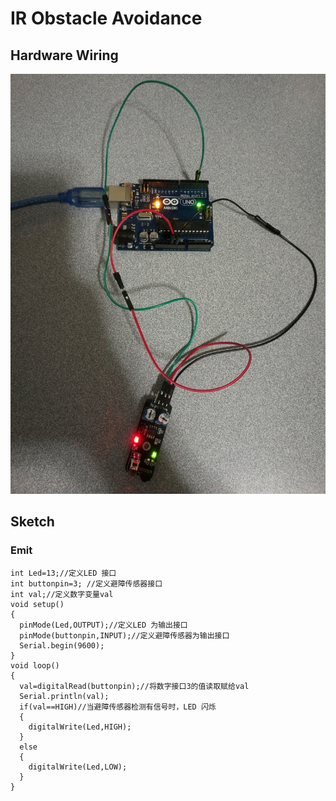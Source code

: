 # IR Obstacle Avoidance

## Hardware Wiring
![Image](../Examples/sensor-kit-for-arduino/028_ir_obstacleavoidance.jpg)

## Sketch
### Emit
```
int Led=13;//定义LED 接口
int buttonpin=3; //定义避障传感器接口
int val;//定义数字变量val
void setup()
{
  pinMode(Led,OUTPUT);//定义LED 为输出接口
  pinMode(buttonpin,INPUT);//定义避障传感器为输出接口
  Serial.begin(9600);
}
void loop()
{
  val=digitalRead(buttonpin);//将数字接口3的值读取赋给val
  Serial.println(val);
  if(val==HIGH)//当避障传感器检测有信号时，LED 闪烁
  {
    digitalWrite(Led,HIGH);
  }
  else
  {
    digitalWrite(Led,LOW);
  }
}
```